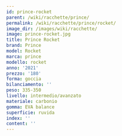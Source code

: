 ```yaml
---
id: prince-rocket
parent: /wiki/racchette/prince/
permalink: /wiki/racchette/prince/rocket/
image_dir: /images/wiki/racchette/
image: prince-rocket.jpg
title: Prince Rocket
brand: Prince
model: Rocket
marca: prince
modello: rocket
anno: '2021'
prezzo: '180'
forma: goccia
bilanciamento: ''
peso: 335-350
livello: intermedio/avanzato
materiale: carbonio
gomma: EVA balance
superficie: ruvida
index: ''
content: ''
---
```

